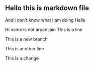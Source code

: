 ## Hello this is markdown file

And i don't know what i am doing
Hello

Hi name is not aryan jain
This is a line

This is a new branch

This is another line

This is a change
